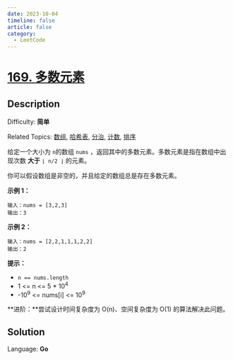 ```yaml
---
date: 2023-10-04
timeline: false
article: false
category:
  - LeetCode
---
```


# [169\. 多数元素](https://leetcode.cn/problems/majority-element/)

## Description

Difficulty: **简单**

Related Topics: [数组](https://leetcode.cn/tag/https://leetcode.cn/tag/array//), [哈希表](https://leetcode.cn/tag/https://leetcode.cn/tag/hash-table//), [分治](https://leetcode.cn/tag/https://leetcode.cn/tag/divide-and-conquer//), [计数](https://leetcode.cn/tag/https://leetcode.cn/tag/counting//), [排序](https://leetcode.cn/tag/https://leetcode.cn/tag/sorting//)


给定一个大小为 `n`的数组 `nums` ，返回其中的多数元素。多数元素是指在数组中出现次数 **大于** `⌊ n/2 ⌋` 的元素。

你可以假设数组是非空的，并且给定的数组总是存在多数元素。

**示例 1：**

```
输入：nums = [3,2,3]
输出：3
```

**示例 2：**

```
输入：nums = [2,2,1,1,1,2,2]
输出：2
```

**提示：**

*   `n == nums.length`
*   1 <= n <= 5 * 10<sup>4</sup>
*   -10<sup>9</sup> <= nums[i] <= 10<sup>9</sup>

**进阶：**尝试设计时间复杂度为 O(n)、空间复杂度为 O(1) 的算法解决此问题。


## Solution

Language: **Go**

